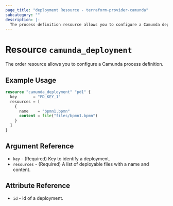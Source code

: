 ```yaml
---
page_title: "deployment Resource - terraform-provider-camunda"
subcategory: ""
description: |-
  The process definition resource allows you to configure a Camunda deployment.
---
```


# Resource `camunda_deployment`

The order resource allows you to configure a Camunda process definition.

## Example Usage

```terraform
resource "camunda_deployment" "pd1" {
  key       = "PD_KEY_1"
  resources = [
    {
      name    = "bpmn1.bpmn"
      content = file("files/bpmn1.bpmn")
    }
  ]
}
```

## Argument Reference

- `key` - (Required) Key to identify a deployment.
- `resources` - (Required) A list of deployable files with a name and content.

## Attribute Reference

- `id` - id of a deployment.
